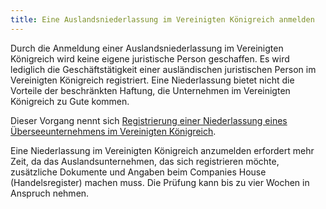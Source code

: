 ```yaml
---
title: Eine Auslandsniederlassung im Vereinigten Königreich anmelden
---
```


Durch die Anmeldung einer Auslandsniederlassung im Vereinigten Königreich wird keine eigene juristische Person geschaffen. Es wird lediglich die Geschäftstätigkeit einer ausländischen juristischen Person im Vereinigten Königreich registriert. Eine Niederlassung bietet nicht die Vorteile der beschränkten Haftung, die Unternehmen im Vereinigten Königreich zu Gute kommen.

Dieser Vorgang nennt sich [Registrierung einer Niederlassung eines Überseeunternehmens im Vereinigten Königreich](https://www.gov.uk/government/publications/register-a-uk-establishment-of-an-overseas-company-os-in01).


Eine Niederlassung im Vereinigten Königreich anzumelden erfordert mehr Zeit, da das Auslandsunternehmen, das sich registrieren möchte, zusätzliche Dokumente und Angaben beim Companies House (Handelsregister) machen muss. Die Prüfung kann bis zu vier Wochen in Anspruch nehmen.
